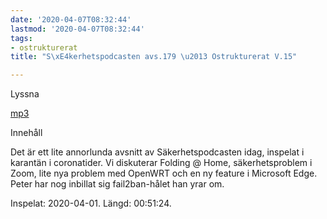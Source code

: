```yaml
---
date: '2020-04-07T08:32:44'
lastmod: '2020-04-07T08:32:44'
tags:
- ostrukturerat
title: "S\xE4kerhetspodcasten avs.179 \u2013 Ostrukturerat V.15"

---
```

Lyssna

[mp3](http://traffic.libsyn.com/sakerhetspodcasten/2020-04-01_Sakerhetspodcasten.mp3)

Innehåll

Det är ett lite annorlunda avsnitt av Säkerhetspodcasten idag, inspelat i karantän
i coronatider. Vi diskuterar Folding @ Home, säkerhetsproblem i Zoom, lite nya problem
med OpenWRT och en ny feature i Microsoft Edge. Peter har nog inbillat sig fail2ban-hålet
han yrar om.

Inspelat: 2020-04-01. Längd: 00:51:24.

